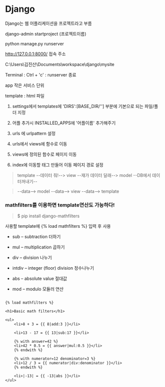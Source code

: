 # Django

Django는 웹 어플리케이션을 프로젝트라고 부름

django-admin startproject (프로젝트이름)

python manage.py runserver

http://127.0.0.1:8000/ 접속 주소

C:\Users\김진산\Documents\workspace\django\mysite

Terminal : Ctrl + 'c' : runserver 종료

app 작은 서비스 단위

template : html 파일

1. settings에서 templates에 'DIRS':[BASE_DIR/''] 부분에 기본으로 되는 파일/폴더 지정

2. 어플 추가시 INSTALLED_APPS에 '어플이름' 추가해주기

3. urls 에 urlpattern 설정

4. urls에서 views에 함수로 이동

5. views에 정의된 함수로 페이지 이동

6. index에 이동할 태그 만들어 이동 페이지 경로 설정



>template --데이터 줘!--> view --쟤가 데이터 달래--> model --DB에서 데이터꺼내기--

>--data--> model --data--> view --data--> template 

### mathfilters를 이용하면  template연산도 가능하다!

>$ pip install django-mathfilters

사용할 template에  {% load mathfilters %} 입력 후 사용


- sub – subtraction 더하기

- mul – multiplication 곱하기

- div – division 나누기

- intdiv – integer (floor) division 정수나누기

- abs – absolute value 절대값

- mod – modulo 모듈러 연산

```Example:

{% load mathfilters %}

<h1>Basic math filters</h1>

<ul>
    <li>8 + 3 = {{ 8|add:3 }}</li>

    <li>13 - 17 = {{ 13|sub:17 }}</li>

    {% with answer=42 %}
    <li>42 * 0.5 = {{ answer|mul:0.5 }}</li>
    {% endwith %}

    {% with numerator=12 denominator=3 %}
    <li>12 / 3 = {{ numerator|div:denominator }}</li>
    {% endwith %}

    <li>|-13| = {{ -13|abs }}</li>
</ul>
```